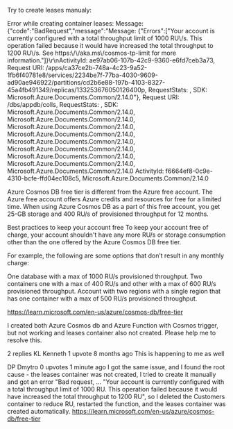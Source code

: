 Try to create leases manualy:

Error while creating container leases:
 Message: {"code":"BadRequest","message":"Message: {\"Errors\":[\"Your account is currently configured with a total throughput limit of 1000 RU\\/s. This operation failed because it would have increased the total throughput to 1200 RU\\/s. See https:\\/\\/aka.ms\\/cosmos-tp-limit for more information.\"]}\r\nActivityId: ae97ab06-107b-42c9-9360-e6fd7ceb3a73, Request URI: /apps/ca37ce2b-748a-4c23-9a52-1fb6f40781e8/services/2234be7f-77ba-4030-9609-ad90ae946922/partitions/cd2b6e88-197b-4103-8327-45a4fb491349/replicas/133253676050126400p, RequestStats: , SDK: Microsoft.Azure.Documents.Common/2.14.0"}, Request URI: /dbs/appdb/colls, RequestStats: , SDK: Microsoft.Azure.Documents.Common/2.14.0, Microsoft.Azure.Documents.Common/2.14.0, Microsoft.Azure.Documents.Common/2.14.0, Microsoft.Azure.Documents.Common/2.14.0, Microsoft.Azure.Documents.Common/2.14.0, Microsoft.Azure.Documents.Common/2.14.0, Microsoft.Azure.Documents.Common/2.14.0, Microsoft.Azure.Documents.Common/2.14.0, Microsoft.Azure.Documents.Common/2.14.0
ActivityId: f6664ef8-0c9e-4310-bcfe-ffd04ec108c5, Microsoft.Azure.Documents.Common/2.14.0


Azure Cosmos DB free tier is different from the Azure free account. The Azure free account offers Azure credits and resources for free for a limited time. When using Azure Cosmos DB as a part of this free account, you get 25-GB storage and 400 RU/s of provisioned throughput for 12 months.

Best practices to keep your account free
To keep your account free of charge, your account shouldn't have any more RU/s or storage consumption other than the one offered by the Azure Cosmos DB free tier.

For example, the following are some options that don’t result in any monthly charge:

One database with a max of 1000 RU/s provisioned throughput.
Two containers one with a max of 400 RU/s and other with a max of 600 RU/s provisioned throughput.
Account with two regions with a single region that has one container with a max of 500 RU/s provisioned throughput.

<https://learn.microsoft.com/en-us/azure/cosmos-db/free-tier>


I created both Azure Cosmos db and Azure Function with Cosmos trigger, but not working and leases container also not created. Please help me to resolve this.

2 replies
KL
Kenneth
1 upvote
8 months ago
This is happening to me as well

DP
Dmytro
0 upvotes
1 minute ago
I got the same issue, and I found the root cause - the leases container was not created, I tried to create it manually and got an error "Bad request, ... "Your account is currently configured with a total throughput limit of 1000 RU. This operation failed because it would have increased the total throughput to 1200 RU", so I deleted the Customers container to reduce RU, restarted the function, and the leases container was created automatically. https://learn.microsoft.com/en-us/azure/cosmos-db/free-tier
